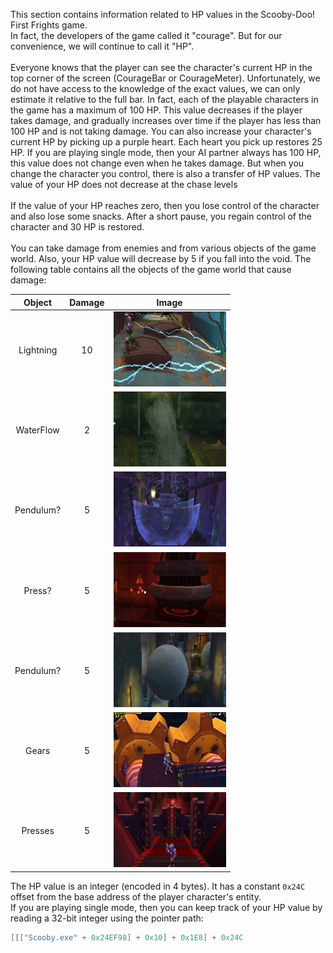 This section contains information related to HP values in the Scooby-Doo! First Frights game.<br />
In fact, the developers of the game called it "courage". But for our convenience, we will continue to call it "HP".<br />
<br />
Everyone knows that the player can see the character's current HP in the top corner of the screen (CourageBar or CourageMeter). Unfortunately, we do not have access to the knowledge of the exact values, we can only estimate it relative to the full bar. In fact, each of the playable characters in the game has a maximum of 100 HP. This value decreases if the player takes damage, and gradually increases over time if the player has less than 100 HP and is not taking damage. You can also increase your character's current HP by picking up a purple heart. Each heart you pick up restores 25 HP. If you are playing single mode, then your AI partner always has 100 HP, this value does not change even when he takes damage. But when you change the character you control, there is also a transfer of HP values. The value of your HP does not decrease at the chase levels<br />
<br />
If the value of your HP reaches zero, then you lose control of the character and also lose some snacks. After a short pause, you regain control of the character and 30 HP is restored.<br />
<br />
You can take damage from enemies and from various objects of the game world. Also, your HP value will decrease by 5 if you fall into the void. The following table contains all the objects of the game world that cause damage:<br />

Object | Damage | Image
:------: |:------:| :-----:
Lightning | 10 | ![Lightnings on E1L1](/Wiki/Images/Lightning.jpg)
WaterFlow | 2 | ![WaterFlow on E2L1](/Wiki/Images/WaterFlow.jpg)
Pendulum? | 5 | ![Object on E2L2](/Wiki/Images/Pendulum.jpg)
Press? | 5 | ![Object on E2L2](/Wiki/Images/Press.jpg)
Pendulum? | 5 | ![Object on E2L3](/Wiki/Images/Pendulum2.jpg)
Gears | 5 | ![Gears on E2L4](/Wiki/Images/Gears.jpg)
Presses | 5 | ![Presses on E2L4](/Wiki/Images/Presses.jpg)

The HP value is an integer (encoded in 4 bytes). It has a constant `0x24C` offset from the base address of the player character's entity.<br />
If you are playing single mode, then you can keep track of your HP value by reading a 32-bit integer using the pointer path:<br />
```cpp
[[["Scooby.exe" + 0x24EF98] + 0x10] + 0x1E8] + 0x24C
```
